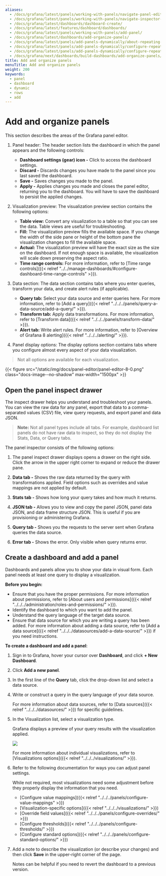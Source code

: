 ```yaml
---
aliases:
  - /docs/grafana/latest/panels/working-with-panels/navigate-panel-editor/
  - /docs/grafana/latest/panels/working-with-panels/navigate-inspector-panel/
  - /docs/grafana/latest/dashboards/dashboard-create/
  - /docs/grafana/latest/features/dashboard/dashboards/
  - /docs/grafana/latest/panels/working-with-panels/add-panel/
  - /docs/grafana/latest/dashboards/add-organize-panels/
  - /docs/grafana/latest/panels/add-panels-dynamically/about-repeating-panels-rows/
  - /docs/grafana/latest/panels/add-panels-dynamically/configure-repeating-rows/
  - /docs/grafana/latest/panels/add-panels-dynamically/configure-repeating-panels/
  - /docs/grafana/next/dashboards/build-dashboards/add-organize-panels/
title: Add and organize panels
menuTitle: Add and organize panels
weight: 200
keywords:
  - panel
  - dashboard
  - dynamic
  - rows
  - add
---
```


# Add and organize panels

This section describes the areas of the Grafana panel editor.

1. Panel header: The header section lists the dashboard in which the panel appears and the following controls:

   - **Dashboard settings (gear) icon -** Click to access the dashboard settings.
   - **Discard -** Discards changes you have made to the panel since you last saved the dashboard.
   - **Save -** Saves changes you made to the panel.
   - **Apply -** Applies changes you made and closes the panel editor, returning you to the dashboard. You will have to save the dashboard to persist the applied changes.

1. Visualization preview: The visualization preview section contains the following options:

   - **Table view:** Convert any visualization to a table so that you can see the data. Table views are useful for troubleshooting.
   - **Fill:** The visualization preview fills the available space. If you change the width of the side pane or height of the bottom pane the visualization changes to fill the available space.
   - **Actual:** The visualization preview will have the exact size as the size on the dashboard. If not enough space is available, the visualization will scale down preserving the aspect ratio.
   - **Time range controls:** For more information, refer to [Time range controls]({{< relref "../../manage-dashboards/#configure-dashboard-time-range-controls" >}}).

1. Data section: The data section contains tabs where you enter queries, transform your data, and create alert rules (if applicable).

   - **Query tab:** Select your data source and enter queries here. For more information, refer to [Add a query]({{< relref "../../../panels/query-a-data-source/add-a-query/" >}}).
   - **Transform tab:** Apply data transformations. For more information, refer to [Transform data]({{< relref "../../../panels/transform-data/" >}}).
   - **Alert tab:** Write alert rules. For more information, refer to [Overview of Grafana 8 alerting]({{< relref "../../../alerting/" >}}).

1. Panel display options: The display options section contains tabs where you configure almost every aspect of your data visualization.

> Not all options are available for each visualization.

{{< figure src="/static/img/docs/panel-editor/panel-editor-8-0.png" class="docs-image--no-shadow" max-width="1500px" >}}

## Open the panel inspect drawer

The inspect drawer helps you understand and troubleshoot your panels. You can view the raw data for any panel, export that data to a comma-separated values (CSV) file, view query requests, and export panel and data JSON.

> **Note:** Not all panel types include all tabs. For example, dashboard list panels do not have raw data to inspect, so they do not display the Stats, Data, or Query tabs.

The panel inspector consists of the following options:

1. The panel inspect drawer displays opens a drawer on the right side. Click the arrow in the upper right corner to expand or reduce the drawer pane.

1. **Data tab -** Shows the raw data returned by the query with transformations applied. Field options such as overrides and value mappings are not applied by default.

1. **Stats tab -** Shows how long your query takes and how much it returns.

1. **JSON tab -** Allows you to view and copy the panel JSON, panel data JSON, and data frame structure JSON. This is useful if you are provisioning or administering Grafana.

1. **Query tab -** Shows you the requests to the server sent when Grafana queries the data source.

1. **Error tab -** Shows the error. Only visible when query returns error.

## Create a dashboard and add a panel

Dashboards and panels allow you to show your data in visual form. Each panel needs at least one query to display a visualization.

**Before you begin:**

- Ensure that you have the proper permissions. For more information about permissions, refer to [About users and permissions]({{< relref "../../../administration/roles-and-permissions/" >}}).
- Identify the dashboard to which you want to add the panel.
- Understand the query language of the target data source.
- Ensure that data source for which you are writing a query has been added. For more information about adding a data source, refer to [Add a data source]({{< relref "../../../datasources/add-a-data-source/" >}}) if you need instructions.

**To create a dashboard and add a panel**:

1. Sign in to Grafana, hover your cursor over **Dashboard**, and click **+ New Dashboard**.
1. Click **Add a new panel**.
1. In the first line of the **Query** tab, click the drop-down list and select a data source.
1. Write or construct a query in the query language of your data source.

   For more information about data sources, refer to [Data sources]({{< relref "../../../datasources/" >}}) for specific guidelines.

1. In the Visualization list, select a visualization type.

   Grafana displays a preview of your query results with the visualization applied.

   ![](/static/img/docs/panel-editor/select-visualization-8-0.png)

   For more information about individual visualizations, refer to [Visualizations options]({{< relref "../../../visualizations/" >}}).

1. Refer to the following documentation for ways you can adjust panel settings.

   While not required, most visualizations need some adjustment before they properly display the information that you need.

   - [Configure value mappings]({{< relref "../../../panels/configure-value-mappings" >}})
   - [Visualization-specific options]({{< relref "../../../visualizations/" >}})
   - [Override field values]({{< relref "../../../panels/configure-overrides/" >}})
   - [Configure thresholds]({{< relref "../../../panels/configure-thresholds/" >}})
   - [Configure standard options]({{< relref "../../../panels/configure-standard-options/" >}})

1. Add a note to describe the visualization (or describe your changes) and then click **Save** in the upper-right corner of the page.

   Notes can be helpful if you need to revert the dashboard to a previous version.
